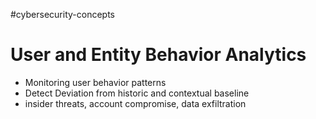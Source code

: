 #cybersecurity-concepts 
# User and Entity Behavior Analytics
- Monitoring user behavior patterns
- Detect Deviation from historic and contextual baseline
- insider threats, account compromise, data exfiltration
